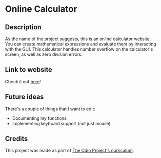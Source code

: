 # Online Calculator

## Description

As the name of the project suggests, this is an online calculator website. You can create 
mathematical expressions and evaluate them by interacting with the GUI. This calculator
handles number overflow on the calculator's screen, as well as zero division errors.

## Link to website

Check it out [here](https://dingdongg.github.io/odin-calculator/)!

## Future ideas

There's a couple of things that I want to edit:
- Documenting my functions 
- Implementing keyboard support (not just mouse)

## Credits

This project was made as part of [The Odin Project's curriculum](https://www.theodinproject.com/lessons/foundations-calculator).